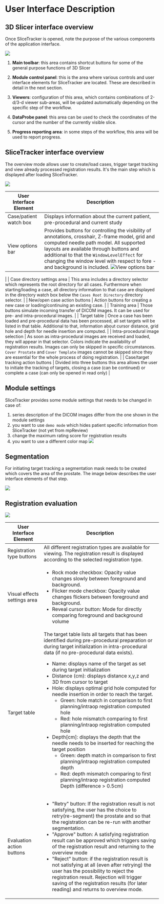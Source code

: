 # User Interface Description

## 3D Slicer interface overview

Once SliceTracker is opened, note the purpose of the various components of the application interface.

![](../images/slicer_gui_overview.png)

1. **Main toolbar**: this area contains shortcut buttons for some of the general purpose functions of 3D Slicer

2. **Module control panel**: this is the area where various controls and user interface elements for SliceTracker are located. These are described in detail in the next section.

3. **Viewers**: configuration of this area, which contains combinations of 2-d/3-d viewer sub-areas, will be updated automatically depending on the specific step of the workflow. 

4. **DataProbe panel**: this area can be used to check the coordinates of the cursor and the number of the currently visible slice.

5. **Progress reporting area**: in some steps of the workflow, this area will be used to report progress.


## SliceTracker interface overview
The overview mode allows user to create/load cases, trigger target tracking and view already processed registration results. It's the main step which is displayed after loading SliceTracker.

![](/assets/user_interface.png)

| User Interface Element | Description |
| -- | -- |
| Case/patient watch box | Displays information about the current patient, pre-procedural and current study |
| View options bar | Provides buttons for controlling the visibility of annotations, crosshair, Z-frame model, grid and computed needle path model. All supported layouts are available through buttons and additional to that the `WindowLevelEffect` for changing the window level with respect to fore -and background is included. ![View options bar](/assets/view_options.png)
|
| Case directory settings area | This area includes a directory selector which represents the root directory for all cases. Furthermore when starting/loading a case, all directory information to that case are displayed in the directory watch box below the `Cases Root Directory` directory selector. |
| New/open case action buttons | Action buttons for creating a new case or loading/continuing an existing case. |
| Training area | Those buttons simulate incoming transfer of DICOM images. It can be used for pre- and intra-procedural images. |
| Target table | Once a case has been loaded and pre-procedural data has been processed, all set targets will be listed in that table. Additional to that, information about cursor distance, grid hole and depth for needle insertion are computed. |
| Intra-procedural image selection | As soon as intra-procedural images are received and loaded, they will appear in that selector. Colors indicate the availability of registration results. Images can only be skipped in specific circumstances. `Cover Prostate` and `Cover Template` images cannot be skipped since they are essential for the whole process of doing registration. |
| Case/target tracking action buttons | Divided into three buttons this area allows the user to initiate the tracking of targets, closing a case (can be continued) or complete a case (can only be opened in read only) |

## Module settings
SliceTracker provides some module settings that needs to be changed in case of:
1. series description of the DICOM images differ from the one shown in the module settings
2. you want to use `demo mode` which hides patient specific information from SliceTracker (not yet from mpReview)
3. change the maximum rating score for registration results
4. you want to use a different color map 
![](/assets/module_settings.png)

## Segmentation
For initiating target tracking a segmentation mask needs to be created which covers the area of the prostate. The image below describes the user interface elements of that step.

![](../images/segmentation_interface.png)

## Registration evaluation 
![](../images/evaluation_interface.png)

| User Interface Element | Description |
| -- | -- |
| Registration type buttons | All different registration types are available for viewing. The registration result is displayed according to the selected registration type.|
| Visual effects settings area|<ul><li>Rock mode checkbox: Opacity value changes slowly between foreground and background. </li><li>Flicker mode checkbox: Opacity value changes flickers between foreground and background.</li><li>Reveal cursor button: Mode for directly comparing foreground and background volume</li></ul>|
| Target table| The target table lists all targets that has been identified during pre-procedural preparation or during target initialization in intra-procedural data (if no pre-procedural data exists).<ul><li>Name: displays name of the target as set during target initialization</li><li>Distance (cm): displays distance x,y,z and 3D from cursor to target </li><li>Hole: displays optimal  grid hole computed for needle insertion in order to reach the target. <ul><li>Green: hole match in comparison to first planning/intraop registration computed hole</li><li>Red: hole mismatch comparing to first planning/intraop registration  computed hole</li></ul><li>Depth[cm]: displays the depth that the needle needs to be inserted for reaching the target position<ul><li>Green: depth match in comparison to first planning/intraop registration computed depth </li><li>Red: depth mismatch comparing to first planning/intraop registration computed Depth (difference > 0.5cm)</li>|
| Evaluation action buttons| <ul><li>"Retry" button: If the registration result is not satisfying, the user has the choice to retry(re-segment) the prostate and so that the registration can be re-run with another segmentation. </li><li>"Approve" button: A satisfying registration result can be approved which triggers saving of the registration result and returning to the overview mode</li><li>"Reject" button: if the registration result is not satisfying at all (even after retrying) the user has the possibility to reject the registration result. Rejection will trigger saving of the registration results (for later reading) and returns to overview mode.</li></ul>|
